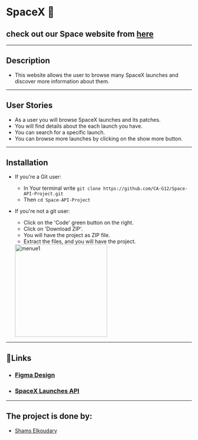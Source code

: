# SpaceX 🚀
## check out our Space website from [here](https://ca-g12.github.io/Space-API-Project/)
---
## Description 
  - This website allows the user to browse many SpaceX launches and discover more information about them.
---
## User Stories

- As a user you will browse SpaceX launches and its patches.
- You will find details about the each launch you have.
- You can search for a specific launch.
- You can browse more launches by clicking on the show more button.
---
## Installation

- If you're a Git user:

  - In Your terminal write
    `git clone https://github.com/CA-G12/Space-API-Project.git`
  - Then `cd Space-API-Project`

- If you're not a git user:

  - Click on the 'Code' green button on the right.
  - Click on 'Download ZIP'.
  - You will have the project as ZIP file.
  - Extract the files, and you will have the project.

  <img src="https://i.ibb.co/7Jcn3F5/readme.png" alt="menue1" width="250">

---
## 📌Links

- ### [Figma Design](https://www.figma.com/file/AavjsCv70bi34dAd2cQsZw/X-Space-Project?node-id=0%3A1)
- ### [SpaceX Launches API](https://github.com/r-spacex/SpaceX-API)

---
## The project is done by:
- [Shams Elkoudary](https://github.com/shamskhodary)

